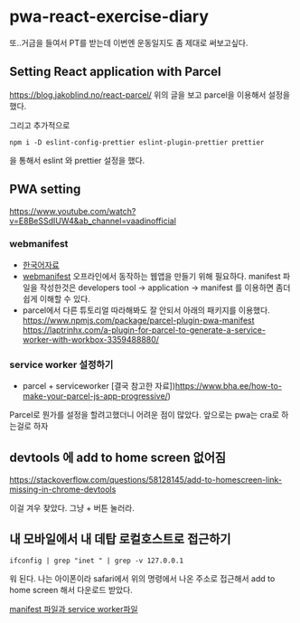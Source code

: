 # pwa-react-exercise-diary
또..거금을 들여서 PT를 받는데 이번엔 운동일지도 좀 제대로 써보고싶다. 

## Setting React application with Parcel
https://blog.jakoblind.no/react-parcel/
위의 글을 보고 parcel을 이용해서 설정을 했다. 

그리고 추가적으로 
```
npm i -D eslint-config-prettier eslint-plugin-prettier prettier
```
을 통해서 eslint 와 prettier 설정을 했다. 


## PWA setting
https://www.youtube.com/watch?v=E8BeSSdIUW4&ab_channel=vaadinofficial

### webmanifest
- [한국어자료](https://uxgjs.tistory.com/225)
- [webmanifest](https://web.dev/add-manifest/)
오프라인에서 동작하는 웹앱을 만들기 위해 필요하다. 
manifest 파일을 작성한것은 developers tool -> application -> manifest 를 이용하면 좀더 쉽게 이해할 수 있다. 
- parcel에서 다른 튜토리얼 따라해봐도 잘 안되서 아래의 패키지를 이용했다. 
https://www.npmjs.com/package/parcel-plugin-pwa-manifest
https://laptrinhx.com/a-plugin-for-parcel-to-generate-a-service-worker-with-workbox-3359488880/

### service worker 설정하기
- parcel + serviceworker
[결국 참고한 자료])https://www.bha.ee/how-to-make-your-parcel-js-app-progressive/)

Parcel로 뭔가를 설정을 할려고했더니 어려운 점이 많았다. 앞으로는 pwa는 cra로 하는걸로 하자


## devtools 에 add to home screen 없어짐
https://stackoverflow.com/questions/58128145/add-to-homescreen-link-missing-in-chrome-devtools

이걸 겨우 찾았다. 그냥 + 버튼 눌러라. 

## 내 모바일에서 내 데탑 로컬호스트로 접근하기
`ifconfig | grep "inet " | grep -v 127.0.0.1`

워 된다. 나는 아이폰이라 safari에서 위의 명령에서 나온 주소로 접근해서 add to home screen 해서 다운로드 받았다.

[manifest 파일과 service worker파일](https://altenull.github.io/2018/03/09/%EC%9B%B9%EC%95%B1-%EB%A7%A4%EB%8B%88%ED%8E%98%EC%8A%A4%ED%8A%B8-%EC%84%9C%EB%B9%84%EC%8A%A4%EC%9B%8C%EC%BB%A4-Web-App-Manifest-Service-Worker/)